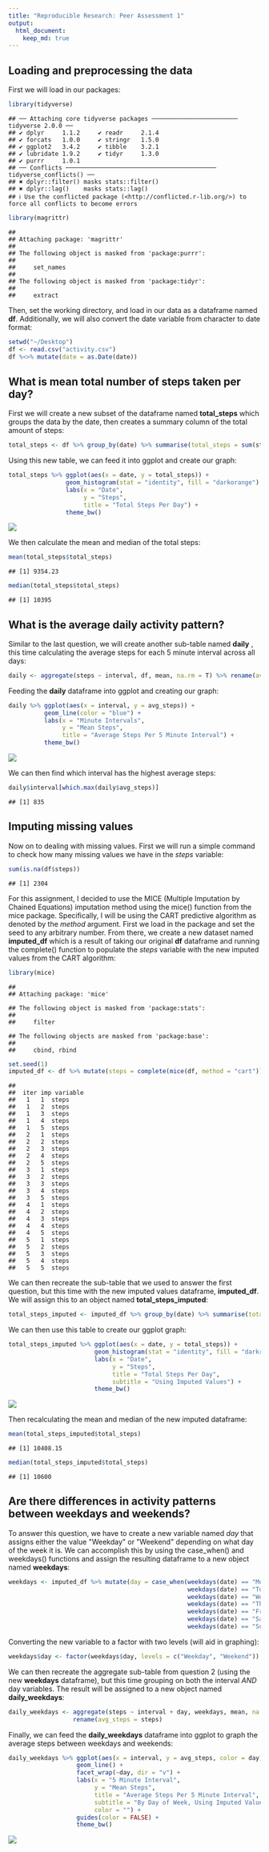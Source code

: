 ```yaml
---
title: "Reproducible Research: Peer Assessment 1"
output: 
  html_document:
    keep_md: true
---
```



## Loading and preprocessing the data
First we will load in our packages:

```r
library(tidyverse)
```

```
## ── Attaching core tidyverse packages ──────────────────────── tidyverse 2.0.0 ──
## ✔ dplyr     1.1.2     ✔ readr     2.1.4
## ✔ forcats   1.0.0     ✔ stringr   1.5.0
## ✔ ggplot2   3.4.2     ✔ tibble    3.2.1
## ✔ lubridate 1.9.2     ✔ tidyr     1.3.0
## ✔ purrr     1.0.1     
## ── Conflicts ────────────────────────────────────────── tidyverse_conflicts() ──
## ✖ dplyr::filter() masks stats::filter()
## ✖ dplyr::lag()    masks stats::lag()
## ℹ Use the conflicted package (<http://conflicted.r-lib.org/>) to force all conflicts to become errors
```

```r
library(magrittr)
```

```
## 
## Attaching package: 'magrittr'
## 
## The following object is masked from 'package:purrr':
## 
##     set_names
## 
## The following object is masked from 'package:tidyr':
## 
##     extract
```
Then, set the working directory, and load in our data as a dataframe named **df**. 
Additionally, we will also convert the date variable from character to date format:

```r
setwd("~/Desktop")
df <- read.csv("activity.csv")
df %<>% mutate(date = as.Date(date))
```

## What is mean total number of steps taken per day?
First we will create a new subset of the dataframe named **total_steps** which groups the data by the date, then creates a summary column of the total amount of steps:

```r
total_steps <- df %>% group_by(date) %>% summarise(total_steps = sum(steps, na.rm = T))
```
Using this new table, we can feed it into ggplot and create our graph:

```r
total_steps %>% ggplot(aes(x = date, y = total_steps)) +
                geom_histogram(stat = "identity", fill = "darkorange") +
                labs(x = "Date",
                     y = "Steps",
                     title = "Total Steps Per Day") +
                theme_bw()
```

![](PA1_template_files/figure-html/unnamed-chunk-4-1.png)<!-- -->

We then calculate the mean and median of the total steps:

```r
mean(total_steps$total_steps)
```

```
## [1] 9354.23
```

```r
median(total_steps$total_steps)
```

```
## [1] 10395
```

## What is the average daily activity pattern?
Similar to the last question, we will create another sub-table named **daily** , this time calculating the average steps for each 5 minute interval across all days:

```r
daily <- aggregate(steps ~ interval, df, mean, na.rm = T) %>% rename(avg_steps = steps)
```

Feeding the **daily** dataframe into ggplot and creating our graph:

```r
daily %>% ggplot(aes(x = interval, y = avg_steps)) +
          geom_line(color = "blue") +
          labs(x = "Minute Intervals",
               y = "Mean Steps",
               title = "Average Steps Per 5 Minute Interval") +
          theme_bw()
```

![](PA1_template_files/figure-html/unnamed-chunk-7-1.png)<!-- -->

We can then find which interval has the highest average steps:

```r
daily$interval[which.max(daily$avg_steps)]
```

```
## [1] 835
```

## Imputing missing values
Now on to dealing with missing values. First we will run a simple command to check how many missing values we have in the *steps* variable:

```r
sum(is.na(df$steps))
```

```
## [1] 2304
```

For this assignment, I decided to use the MICE (Multiple Imputation by Chained Equations) imputation method using the mice() function from the mice package. Specifically, I will be using the CART predictive algorithm as denoted by the *method* argument. First we load in the package and set the seed to any arbitrary number. From there, we create a new dataset named **imputed_df** which is a result of taking our original **df** dataframe and running the complete() function to populate the *steps* variable with the new imputed values from the CART algorithm:

```r
library(mice)
```

```
## 
## Attaching package: 'mice'
```

```
## The following object is masked from 'package:stats':
## 
##     filter
```

```
## The following objects are masked from 'package:base':
## 
##     cbind, rbind
```

```r
set.seed(1)
imputed_df <- df %>% mutate(steps = complete(mice(df, method = "cart"))$steps)
```

```
## 
##  iter imp variable
##   1   1  steps
##   1   2  steps
##   1   3  steps
##   1   4  steps
##   1   5  steps
##   2   1  steps
##   2   2  steps
##   2   3  steps
##   2   4  steps
##   2   5  steps
##   3   1  steps
##   3   2  steps
##   3   3  steps
##   3   4  steps
##   3   5  steps
##   4   1  steps
##   4   2  steps
##   4   3  steps
##   4   4  steps
##   4   5  steps
##   5   1  steps
##   5   2  steps
##   5   3  steps
##   5   4  steps
##   5   5  steps
```

We can then recreate the sub-table that we used to answer the first question, but this time with the new imputed values dataframe, **imputed_df**. We will assign this to an object named **total_steps_imputed**:

```r
total_steps_imputed <- imputed_df %>% group_by(date) %>% summarise(total_steps = sum(steps, na.rm = T))
```

We can then use this table to create our ggplot graph:

```r
total_steps_imputed %>% ggplot(aes(x = date, y = total_steps)) +
                        geom_histogram(stat = "identity", fill = "darkred") +
                        labs(x = "Date",
                             y = "Steps",
                             title = "Total Steps Per Day",
                             subtitle = "Using Imputed Values") +
                        theme_bw()
```

![](PA1_template_files/figure-html/unnamed-chunk-12-1.png)<!-- -->

Then recalculating the mean and median of the new imputed dataframe:

```r
mean(total_steps_imputed$total_steps)
```

```
## [1] 10408.15
```

```r
median(total_steps_imputed$total_steps)
```

```
## [1] 10600
```

## Are there differences in activity patterns between weekdays and weekends?
To answer this question, we have to create a new variable named *day* that assigns either the value "Weekday" or "Weekend" depending on what day of the week it is. We can accomplish this by using the case_when() and weekdays() functions and assign the resulting dataframe to a new object named **weekdays**:

```r
weekdays <- imputed_df %>% mutate(day = case_when(weekdays(date) == "Monday" ~ "Weekday",
                                                  weekdays(date) == "Tuesday" ~ "Weekday",
                                                  weekdays(date) == "Wednesday" ~ "Weekday",
                                                  weekdays(date) == "Thursday" ~ "Weekday",
                                                  weekdays(date) == "Friday" ~ "Weekday",
                                                  weekdays(date) == "Saturday" ~ "Weekend",
                                                  weekdays(date) == "Sunday" ~ "Weekend"))
```

Converting the new variable to a factor with two levels (will aid in graphing):

```r
weekdays$day <- factor(weekdays$day, levels = c("Weekday", "Weekend"))
```

We can then recreate the aggregate sub-table from question 2 (using the new **weekdays** dataframe), but this time grouping on both the interval *AND* day variables. The result will be assigned to a new object named **daily_weekdays**:

```r
daily_weekdays <- aggregate(steps ~ interval + day, weekdays, mean, na.rm = T) %>% 
                  rename(avg_steps = steps)
```

Finally, we can feed the **daily_weekdays** dataframe into ggplot to graph the average steps between weekdays and weekends:

```r
daily_weekdays %>% ggplot(aes(x = interval, y = avg_steps, color = day)) +
                   geom_line() +
                   facet_wrap(~day, dir = "v") +
                   labs(x = "5 Minute Interval",
                        y = "Mean Steps",
                        title = "Average Steps Per 5 Minute Interval",
                        subtitle = "By Day of Week, Using Imputed Values",
                        color = "") +
                   guides(color = FALSE) +
                   theme_bw()
```

![](PA1_template_files/figure-html/unnamed-chunk-17-1.png)<!-- -->


